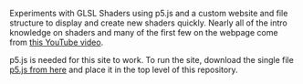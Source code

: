 Experiments with GLSL Shaders using p5.js and a custom website and file structure to display and create new shaders quickly. Nearly all of the intro knowledge on shaders and many of the first few on the webpage come from [this YouTube video](https://www.youtube.com/watch?v=3mfvZ-mdtZQ).

p5.js is needed for this site to work. To run the site, download the single file [p5.js from here](https://p5js.org/download/) and place it in the top level of this repository.
